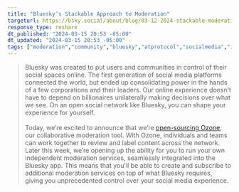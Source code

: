 ```yaml
---
title: "Bluesky’s Stackable Approach to Moderation"
targeturl: https://bsky.social/about/blog/03-12-2024-stackable-moderation
response_type: reshare
dt_published: "2024-03-15 20:53 -05:00"
dt_updated: "2024-03-15 20:53 -05:00"
tags: ["moderation","community","bluesky","atprotocol","socialmedia","internet","web"]
---
```


> Bluesky was created to put users and communities in control of their social spaces online. The first generation of social media platforms connected the world, but ended up consolidating power in the hands of a few corporations and their leaders. Our online experience doesn’t have to depend on billionaires unilaterally making decisions over what we see. On an open social network like Bluesky, you can shape your experience for yourself.  
> <br>
> Today, we’re excited to announce that we’re [open-sourcing Ozone](https://github.com/bluesky-social/ozone), our collaborative moderation tool. With Ozone, individuals and teams can work together to review and label content across the network. Later this week, we’re opening up the ability for you to run your own independent moderation services, seamlessly integrated into the Bluesky app. This means that you'll be able to create and subscribe to additional moderation services on top of what Bluesky requires, giving you unprecedented control over your social media experience.